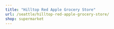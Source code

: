 ```yaml
---
title: "Hilltop Red Apple Grocery Store"
url: /seattle/hilltop-red-apple-grocery-store/
shop: supermarket
---
```

